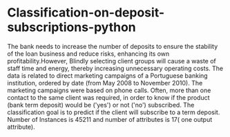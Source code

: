 # Classification-on-deposit-subscriptions-python
The bank needs to increase the number of deposits to ensure the stability of the loan business and reduce risks, enhancing its own profitability.However, Blindly selecting client groups will cause a waste of staff time and energy, thereby increasing unnecessary operating costs. 
The data is related to direct marketing campaigns of a Portuguese banking institution, ordered by date (from May 2008 to November 2010). The marketing campaigns were based on phone calls. Often, more than one contact to the same client was required, in order to know if the product (bank term deposit) would be ('yes') or not ('no') subscribed. The classification goal is to predict if the client will subscribe to a term deposit. Number of Instances is 45211 and number of attributes is 17( one output attribute).

